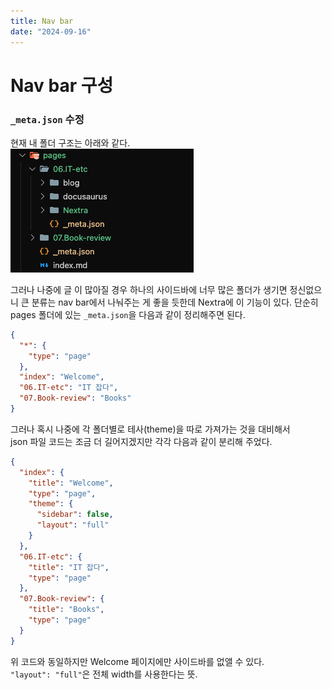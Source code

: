 ```yaml
---
title: Nav bar
date: "2024-09-16"
---
```


# Nav bar 구성
### `_meta.json` 수정
현재 내 폴더 구조는 아래와 같다.  
![](./_images/20240916020133.png)

그러나 나중에 글 이 많아질 경우 하나의 사이드바에 너무 많은 폴더가 생기면 정신없으니
큰 분류는 nav bar에서 나눠주는 게 좋을 듯한데 Nextra에 이 기능이 있다.
단순히 pages 폴더에 있는 `_meta.json`을 다음과 같이 정리해주면 된다.

```json
{
  "*": {
    "type": "page"
  },
  "index": "Welcome",
  "06.IT-etc": "IT 잡다",
  "07.Book-review": "Books"
}
```

그러나 혹시 나중에 각 폴더별로 테사(theme)을 따로 가져가는 것을 대비해서  
json 파일 코드는 조금 더 길어지겠지만 각각 다음과 같이 분리해 주었다.

```json
{
  "index": {
    "title": "Welcome",
    "type": "page",
    "theme": {
      "sidebar": false,
      "layout": "full"
    }
  },
  "06.IT-etc": {
    "title": "IT 잡다",
    "type": "page"
  },
  "07.Book-review": {
    "title": "Books",
    "type": "page"
  }
}
```

위 코드와 동일하지만 Welcome 페이지에만 사이드바를 없앨 수 있다.  
`"layout": "full"`은 전체 width를 사용한다는 뜻.  

